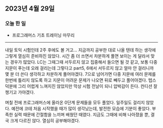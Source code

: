 ## 2023년 4월 29일

### 오늘 한 일

- 프로그래머스 기초 트레이닝 마무리

---

내일 토익 시험인데 2주 후에도 볼 거고... 지금까지 공부한 대로 나올 텐데 하는 생각에 그렇게 열심히 준비하진 않았다. 시간 좀 더 쓰면서 차분하게 풀면 보이는 게 달라서 맞는 경우가 많았다.
LC는 그때그때 서두르지 않고 집중해서 들으면 될 것 같고, 보통 다중 지문이 푸는데 오래 걸리는데 그렇다고 part5, 6에서 서두르지 않고 얼마 안 걸리니까 몇 분 더 쓴다 생각하고 차분하게 풀어야겠다.
7으로 넘어가면 다중 지문에 여러 문제를 한번에 틀리지 않도록 하고 지문이 어려운 문제가 나오면 뒤로 빼두고 풀어야겠다. 텝스 덕분에 그리 어렵게 느껴지진 않았지만 막상 시험 전날이 되니 압박감이 든다.
컨디션 잘 챙기고 가야겠다.

며칠 전에 프로그래머스에 올라온 0단계 문제들을 모두 풀었다. 일주일도 걸리지 않았다. 예전에 코테 처음 시작했을 때가 많이 생각났는데, 발전한 모습에 기분이 좋았다. 부족한 실력 때문에 간절함을 느끼며
배웠던 때였다. 지금도 그때에 비해 나아졌을 뿐, 결국 크게 다르진 않다. 열심히 공부해야겠다.
